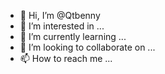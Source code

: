 - 👋 Hi, I’m @Qtbenny
- 👀 I’m interested in ...
- 🌱 I’m currently learning ...
- 💞️ I’m looking to collaborate on ...
- 📫 How to reach me ...

<!---
Qtbenny/Qtbenny is a ✨ special ✨ repository because its `README.md` (this file) appears on your GitHub profile.
You can click the Preview link to take a look at your changes.
--->
